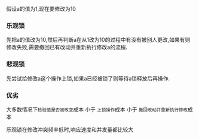 假设a的值为1,现在要修改为10

### 乐观锁 
先把a的值改为10,然后再判断a在从1改为10的过程中有没有被别人更改,如果有则修改失败,需要撤回已有改动并重新执行修改a的流程.

### 悲观锁
先尝试给修改a这个操作上锁,如果a已经被锁了则等待a锁释放后再操作.

### 优劣
大多数情况下`检验值是否被改变`成本 小于 `上锁操作`成本 小于 `撤回改动并重新执行修改`成本

乐观锁在修改冲突频率低时,响应速度和并发量都比较大